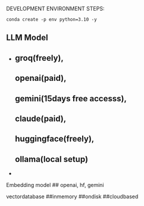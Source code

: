 DEVELOPMENT ENVIRONMENT STEPS:

```
conda create -p env python=3.10 -y
```

## LLM Model
- 
    ## groq(freely), 
    ## openai(paid), 
    ## gemini(15days free accesss), 
    ## claude(paid), 
    ## huggingface(freely),
    ## ollama(local setup)

-

Embedding model ## openai, hf, gemini

vectordatabase ##inmemory ##ondisk ##cloudbased